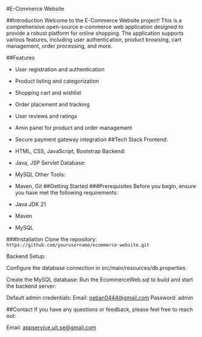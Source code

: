 #E-Commerce Website

##Introduction
Welcome to the E-Commerce Website project! This is a comprehensive open-source e-commerce web application designed to provide a robust platform for online shopping. The application supports various features, including user authentication, product browsing, cart management, order processing, and more.

##Features
-  User registration and authentication
-  Product listing and categorization
-  Shopping cart and wishlist
-  Order placement and tracking
-  User reviews and ratings
-  Amin panel for product and order management
-  Secure payment gateway integration
##Tech Stack
Frontend:
-  HTML, CSS, JavaScript, Bootstrap
Backend:
-  Java, JSP Servlet
Database:
-  MySQL
Other Tools:
-  Maven, Git
##Getting Started
###Prerequisites
Before you begin, ensure you have met the following requirements:

-  Java JDK 21
-  Maven
-  MySQL

###Installation
Clone the repository: `https://github.com/yourusername/ecommerce-website.git`

Backend Setup:

Configure the database connection in src/main/resources/db.properties.

Create the MySQL database:
Run the EcommerceWeb.sql to build and start the backend server:

Default admin credentials:
Email: neban0444@gmail.com
Password: admin

##Contact
If you have any questions or feedback, please feel free to reach out:

Email: appservice.uit.se@gmail.com
